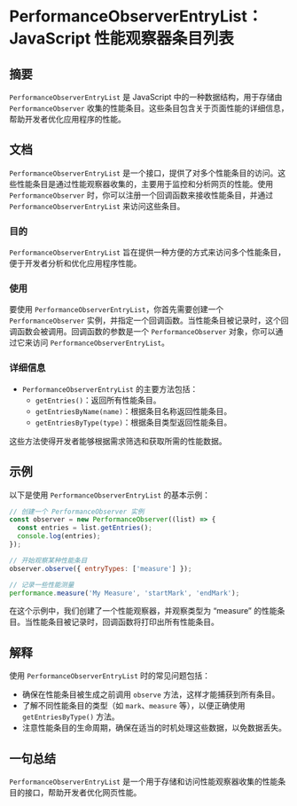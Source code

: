 <!--
Meta Description: # PerformanceObserverEntryList：JavaScript 性能观察器条目列表 ## 摘要 `PerformanceObserverEntryList` 是 JavaScript 中的一种数据结构，用于存储由 `PerformanceObserver` 收集的性能条目。这些条...
Meta Keywords: performanceobserverentrylist, performanceobserver, measure, javascript, 当性能条目被记录时
-->

# PerformanceObserverEntryList：JavaScript 性能观察器条目列表

## 摘要
`PerformanceObserverEntryList` 是 JavaScript 中的一种数据结构，用于存储由 `PerformanceObserver` 收集的性能条目。这些条目包含关于页面性能的详细信息，帮助开发者优化应用程序的性能。

## 文档
`PerformanceObserverEntryList` 是一个接口，提供了对多个性能条目的访问。这些性能条目是通过性能观察器收集的，主要用于监控和分析网页的性能。使用 `PerformanceObserver` 时，你可以注册一个回调函数来接收性能条目，并通过 `PerformanceObserverEntryList` 来访问这些条目。

### 目的
`PerformanceObserverEntryList` 旨在提供一种方便的方式来访问多个性能条目，便于开发者分析和优化应用程序性能。

### 使用
要使用 `PerformanceObserverEntryList`，你首先需要创建一个 `PerformanceObserver` 实例，并指定一个回调函数。当性能条目被记录时，这个回调函数会被调用。回调函数的参数是一个 `PerformanceObserver` 对象，你可以通过它来访问 `PerformanceObserverEntryList`。

### 详细信息
- `PerformanceObserverEntryList` 的主要方法包括：
  - `getEntries()`：返回所有性能条目。
  - `getEntriesByName(name)`：根据条目名称返回性能条目。
  - `getEntriesByType(type)`：根据条目类型返回性能条目。
  
这些方法使得开发者能够根据需求筛选和获取所需的性能数据。

## 示例
以下是使用 `PerformanceObserverEntryList` 的基本示例：

```javascript
// 创建一个 PerformanceObserver 实例
const observer = new PerformanceObserver((list) => {
  const entries = list.getEntries();
  console.log(entries);
});

// 开始观察某种性能条目
observer.observe({ entryTypes: ['measure'] });

// 记录一些性能测量
performance.measure('My Measure', 'startMark', 'endMark');
```

在这个示例中，我们创建了一个性能观察器，并观察类型为 “measure” 的性能条目。当性能条目被记录时，回调函数将打印出所有性能条目。

## 解释
使用 `PerformanceObserverEntryList` 时的常见问题包括：
- 确保在性能条目被生成之前调用 `observe` 方法，这样才能捕获到所有条目。
- 了解不同性能条目的类型（如 `mark`、`measure` 等），以便正确使用 `getEntriesByType()` 方法。
- 注意性能条目的生命周期，确保在适当的时机处理这些数据，以免数据丢失。

## 一句总结
`PerformanceObserverEntryList` 是一个用于存储和访问性能观察器收集的性能条目的接口，帮助开发者优化网页性能。